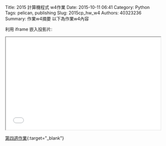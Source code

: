 Title: 2015 計算機程式 w4作業
Date: 2015-10-11 06:41
Category: Python
Tags: pelican, publishing
Slug: 2015cp_hw_w4
Authors: 40323236
Summary: 作業w4摘要
以下為作業w4內容

利用 iframe 嵌入投影片:

<iframe src="40323236_cp_w4.html" width="500" height="300"></iframe>

[第四週作業](40323236_cp_w4.html){:target="_blank"}

